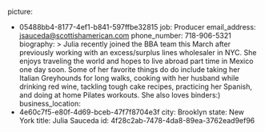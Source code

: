 picture:
  - 05488bb4-8177-4ef1-b841-597ffbe32815
job: Producer
email_address: jsauceda@scottishamerican.com
phone_number: 718-906-5321
biography: >
  Julia recently joined the BBA team this March after previously working with an excess/surplus lines
  wholesaler in NYC. She enjoys traveling the world and hopes to live abroad part time in Mexico one
  day soon. Some of her favorite things do do include taking her Italian Greyhounds for long walks,
  cooking with her husband while drinking red wine, tackling tough cake recipes, practicing her
  Spanish, and doing at home Pilates workouts. She also loves binders:)
business_location:
  - 4e60c7f5-e80f-4d69-bceb-47f7f8704e3f
city: Brooklyn
state: New York
title: Julia Sauceda
id: 4f28c2ab-7478-4da8-89ea-3762ead9ef96
